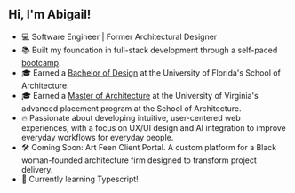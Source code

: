 ## Hi, I'm Abigail!

- 💻 Software Engineer | Former Architectural Designer
- 📚 Built my foundation in full-stack development through a self-paced [bootcamp](https://www.udemy.com/course/the-web-developer-bootcamp/).
- 🎓 Earned a [Bachelor of Design](https://dcp.ufl.edu/architecture/bachelor-of-design/) at the University of Florida's School of Architecture. 
- 🎓 Earned a [Master of Architecture](https://www.arch.virginia.edu/programs/architecture/graduate) at the University of Virginia's advanced placement program at the School of Architecture.
- 🔥 Passionate about developing intuitive, user-centered web experiences, with a focus on UX/UI design and AI integration to improve everyday workflows for everyday people.
- 🛠️ Coming Soon: Art Feen Client Portal. A custom platform for a Black woman-founded architecture firm designed to transform project delivery. 
- 🚀 Currently learning Typescript!
